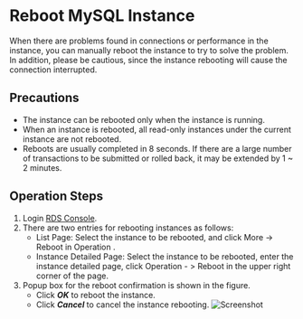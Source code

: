 # Reboot MySQL Instance
When there are problems found in connections or performance in the instance, you can manually reboot the instance to try to solve the problem. In addition, please be cautious, since the instance rebooting will cause the connection interrupted.

## Precautions
* The instance can be rebooted only when the instance is running.
* When an instance is rebooted, all read-only instances under the current instance are not rebooted.
* Reboots are usually completed in 8 seconds. If there are a large number of transactions to be submitted or rolled back, it may be extended by 1 ~ 2 minutes.

## Operation Steps
1. Login [RDS Console](https://rds-console.jdcloud.com/database).
2. There are two entries for rebooting instances as follows:
    * List Page: Select the instance to be rebooted, and click  More -> Reboot in  Operation .
    * Instance Detailed Page: Select the instance to be rebooted, enter the instance detailed page, click  Operation - > Reboot in the upper right corner of the page.
3. Popup box for the reboot confirmation is shown in the figure.
    * Click ***OK*** to reboot the instance.
    * Click ***Cancel*** to cancel the instance rebooting.
![Screenshot](https://img1.jcloudcs.com/cms/0d8ca556-e783-4fa9-ab72-b30652c0251020180423125543.png)
